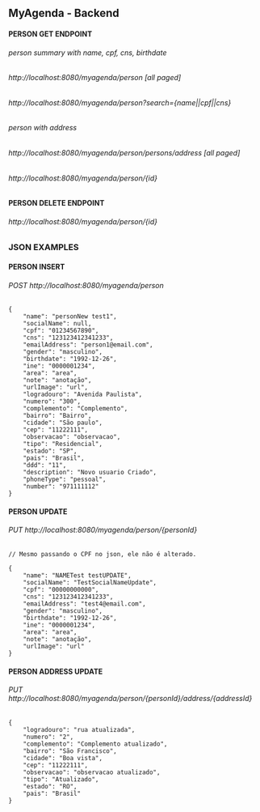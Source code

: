 
## MyAgenda - Backend

#### PERSON GET ENDPOINT
###### person summary with name, cpf, cns, birthdate
###### http://localhost:8080/myagenda/person [all paged]
###### http://localhost:8080/myagenda/person?search={name||cpf||cns}

###### person with address
###### http://localhost:8080/myagenda/person/persons/address [all paged]
###### http://localhost:8080/myagenda/person/{id}


#### PERSON DELETE ENDPOINT
###### http://localhost:8080/myagenda/person/{id}

### JSON EXAMPLES

#### PERSON INSERT
###### POST http://localhost:8080/myagenda/person

    {    
        "name": "personNew test1",
        "socialName": null,
        "cpf": "01234567890",
        "cns": "123123412341233",
        "emailAddress": "person1@email.com",
        "gender": "masculino",
        "birthdate": "1992-12-26",
        "ine": "0000001234",
        "area": "area",
        "note": "anotação",
        "urlImage": "url",
        "logradouro": "Avenida Paulista",
        "numero": "300",
        "complemento": "Complemento",
        "bairro": "Bairro",
        "cidade": "São paulo",
        "cep": "11222111",
        "observacao": "observacao",
        "tipo": "Residencial",
        "estado": "SP",
        "pais": "Brasil",
        "ddd": "11",
        "description": "Novo usuario Criado",
        "phoneType": "pessoal",
        "number": "971111112"       
    }

#### PERSON UPDATE
######  PUT http://localhost:8080/myagenda/person/{personId}
    // Mesmo passando o CPF no json, ele não é alterado.

    {    
        "name": "NAMETest testUPDATE",
        "socialName": "TestSocialNameUpdate",
        "cpf": "00000000000",
        "cns": "123123412341233",
        "emailAddress": "test4@email.com",
        "gender": "masculino",
        "birthdate": "1992-12-26",
        "ine": "0000001234",
        "area": "area",
        "note": "anotação",
        "urlImage": "url"    
    }

#### PERSON ADDRESS UPDATE
######  PUT http://localhost:8080/myagenda/person/{personId}/address/{addressId}
    {    
        "logradouro": "rua atualizada",
        "numero": "2",
        "complemento": "Complemento atualizado",
        "bairro": "São Francisco",
        "cidade": "Boa vista",
        "cep": "11222111",
        "observacao": "observacao atualizado",
        "tipo": "Atualizado",
        "estado": "RO",
        "pais": "Brasil"
    }
